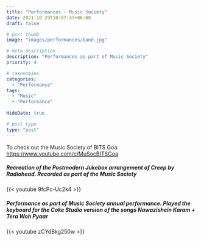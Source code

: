 ```yaml
---
title: "Performances - Music Society"
date: 2021-10-29T10:07:47+06:00
draft: false

# post thumb
image: "images/performances/band.jpg"

# meta description
description: "Performances as part of Music Society"
priority: 4

# taxonomies
categories: 
  - "Performance"
tags:
  - "Music"
  - "Performance"
  
HideDate: true

# post type
type: "post"
---
```


To check out the Music Society of BITS Goa:
https://www.youtube.com/c/MuSocBITSGoa

##### Recreation of the Postmodern Jukebox arrangement of Creep by Radiohead. Recorded as part of the Music Society
{{< youtube 9fcPc-Uc2k4 >}}

##### Performance as part of Music Society annual performance. Played the keyboard for the Coke Studio version of the songs Nawazishein Karam + Tera Woh Pyaar
{{< youtube zCYdBkg250w >}}


